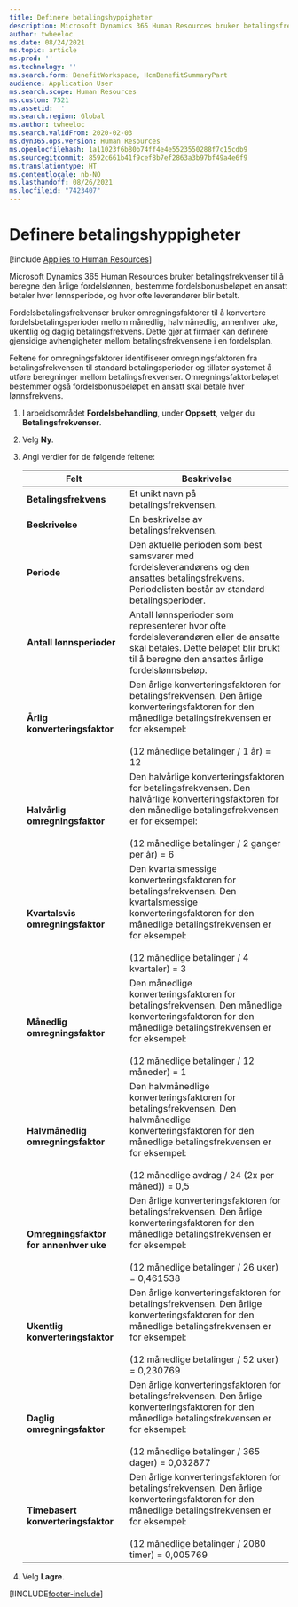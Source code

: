 ```yaml
---
title: Definere betalingshyppigheter
description: Microsoft Dynamics 365 Human Resources bruker betalingsfrekvenser til å beregne den årlige fordelslønnen, bestemme fordelsbonusbeløpet en ansatt betaler hver lønnsperiode, og hvor ofte leverandører blir betalt.
author: twheeloc
ms.date: 08/24/2021
ms.topic: article
ms.prod: ''
ms.technology: ''
ms.search.form: BenefitWorkspace, HcmBenefitSummaryPart
audience: Application User
ms.search.scope: Human Resources
ms.custom: 7521
ms.assetid: ''
ms.search.region: Global
ms.author: twheeloc
ms.search.validFrom: 2020-02-03
ms.dyn365.ops.version: Human Resources
ms.openlocfilehash: 1a11023f6b80b74ff4e4e5523550288f7c15cdb9
ms.sourcegitcommit: 8592c661b41f9cef8b7ef2863a3b97bf49a4e6f9
ms.translationtype: HT
ms.contentlocale: nb-NO
ms.lasthandoff: 08/26/2021
ms.locfileid: "7423407"
---
```

# <a name="set-up-payment-frequencies"></a>Definere betalingshyppigheter

[!include [Applies to Human Resources](../includes/applies-to-hr.md)]

Microsoft Dynamics 365 Human Resources bruker betalingsfrekvenser til å beregne den årlige fordelslønnen, bestemme fordelsbonusbeløpet en ansatt betaler hver lønnsperiode, og hvor ofte leverandører blir betalt.

Fordelsbetalingsfrekvenser bruker omregningsfaktorer til å konvertere fordelsbetalingsperioder mellom månedlig, halvmånedlig, annenhver uke, ukentlig og daglig betalingsfrekvens. Dette gjør at firmaer kan definere gjensidige avhengigheter mellom betalingsfrekvensene i en fordelsplan.

Feltene for omregningsfaktorer identifiserer omregningsfaktoren fra betalingsfrekvensen til standard betalingsperioder og tillater systemet å utføre beregninger mellom betalingsfrekvenser. Omregningsfaktorbeløpet bestemmer også fordelsbonusbeløpet en ansatt skal betale hver lønnsfrekvens.

1. I arbeidsområdet **Fordelsbehandling**, under **Oppsett**, velger du **Betalingsfrekvenser**.

2. Velg **Ny**.

3. Angi verdier for de følgende feltene:

   | Felt | Beskrivelse |
   | --- | --- |
   | **Betalingsfrekvens** | Et unikt navn på betalingsfrekvensen. |
   | **Beskrivelse** | En beskrivelse av betalingsfrekvensen. |
   | **Periode** | Den aktuelle perioden som best samsvarer med fordelsleverandørens og den ansattes betalingsfrekvens. Periodelisten består av standard betalingsperioder. |
   | **Antall lønnsperioder** | Antall lønnsperioder som representerer hvor ofte fordelsleverandøren eller de ansatte skal betales. Dette beløpet blir brukt til å beregne den ansattes årlige fordelslønnsbeløp. |
   | **Årlig konverteringsfaktor** | Den årlige konverteringsfaktoren for betalingsfrekvensen. Den årlige konverteringsfaktoren for den månedlige betalingsfrekvensen er for eksempel: </br></br>(12 månedlige betalinger / 1 år) = 12 |
   | **Halvårlig omregningsfaktor** | Den halvårlige konverteringsfaktoren for betalingsfrekvensen. Den halvårlige konverteringsfaktoren for den månedlige betalingsfrekvensen er for eksempel: </br></br>(12 månedlige betalinger / 2 ganger per år) = 6 |
   | **Kvartalsvis omregningsfaktor** | Den kvartalsmessige konverteringsfaktoren for betalingsfrekvensen. Den kvartalsmessige konverteringsfaktoren for den månedlige betalingsfrekvensen er for eksempel: </br></br>(12 månedlige betalinger / 4 kvartaler) = 3 |
   | **Månedlig omregningsfaktor** | Den månedlige konverteringsfaktoren for betalingsfrekvensen. Den månedlige konverteringsfaktoren for den månedlige betalingsfrekvensen er for eksempel: </br></br>(12 månedlige betalinger / 12 måneder) = 1 |
   | **Halvmånedlig omregningsfaktor** | Den halvmånedlige konverteringsfaktoren for betalingsfrekvensen. Den halvmånedlige konverteringsfaktoren for den månedlige betalingsfrekvensen er for eksempel: </br></br>(12 månedlige avdrag / 24 (2x per måned)) = 0,5 | 
   | **Omregningsfaktor for annenhver uke** | Den årlige konverteringsfaktoren for betalingsfrekvensen. Den årlige konverteringsfaktoren for den månedlige betalingsfrekvensen er for eksempel: </br></br>(12 månedlige betalinger / 26 uker) = 0,461538 |
   | **Ukentlig konverteringsfaktor** | Den årlige konverteringsfaktoren for betalingsfrekvensen. Den årlige konverteringsfaktoren for den månedlige betalingsfrekvensen er for eksempel: </br></br>(12 månedlige betalinger / 52 uker) = 0,230769 |
   | **Daglig omregningsfaktor** | Den årlige konverteringsfaktoren for betalingsfrekvensen. Den årlige konverteringsfaktoren for den månedlige betalingsfrekvensen er for eksempel: </br></br>(12 månedlige betalinger / 365 dager) = 0,032877 |
   | **Timebasert konverteringsfaktor** | Den årlige konverteringsfaktoren for betalingsfrekvensen. Den årlige konverteringsfaktoren for den månedlige betalingsfrekvensen er for eksempel: </br></br>(12 månedlige betalinger / 2080 timer) = 0,005769

4. Velg **Lagre**. 


[!INCLUDE[footer-include](../includes/footer-banner.md)]
